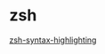 # zsh

[zsh-syntax-highlighting](https://github.com/zsh-users/zsh-syntax-highlighting/blob/master/INSTALL.md)
